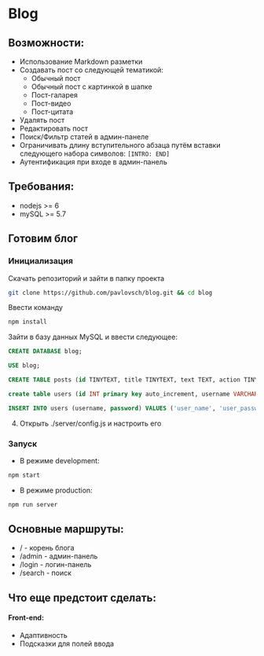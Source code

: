 # Blog

## Возможности:
* Использование Markdown разметки
* Создавать пост со следующей тематикой:
  * Обычный пост
  * Обычный пост с картинкой в шапке
  * Пост-галарея
  * Пост-видео
  * Пост-цитата
* Удалять пост
* Редактировать пост
* Поиск/Фильтр статей в админ-панеле
* Ограничивать длину вступительного абзаца путём вставки следующего набора символов: `[INTRO: END]`
* Аутентификация при входе в админ-панель

## Требования:
* nodejs >= 6
* mySQL >= 5.7

## Готовим блог
### Инициализация
Скачать репозиторий и зайти в папку проекта
```bash
git clone https://github.com/pavlovsch/blog.git && cd blog
```
Ввести команду
```bash
npm install
```
Зайти в базу данных MySQL и ввести следующее:
```sql
CREATE DATABASE blog;
```
```sql
USE blog;
```
```sql
CREATE TABLE posts (id TINYTEXT, title TINYTEXT, text TEXT, action TINYTEXT, date TINYTEXT, video TINYTEXT, quote TINYTEXT, picture TINYTEXT, hashtags TINYTEXT, gallery JSON);
```
```sql
create table users (id INT primary key auto_increment, username VARCHAR(100) unique, password VARCHAR(100));
```
```sql
INSERT INTO users (username, password) VALUES ('user_name', 'user_password');
```
4. Открыть ./server/config.js и настроить его

### Запуск
* В режиме development:
```bash
npm start
```
* В режиме production:
```bash
npm run server
```

## Основные маршруты:
* / - корень блога
* /admin - админ-панель
* /login - логин-панель
* /search - поиск

## Что еще предстоит сделать:
#### Front-end:
* Адаптивность
* Подсказки для полей ввода
